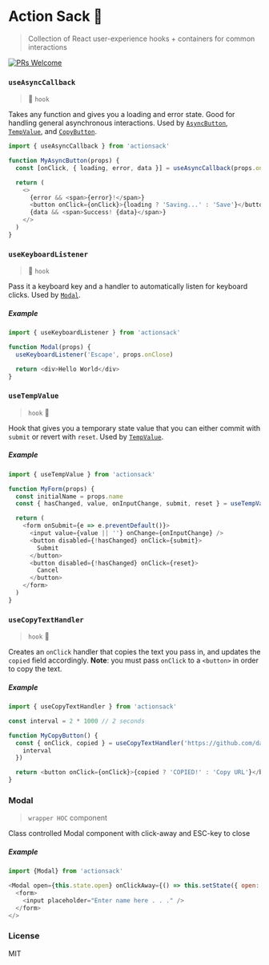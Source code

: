 # Action Sack 🎒

> Collection of React user-experience hooks + containers for common interactions

[![PRs Welcome](https://img.shields.io/badge/PRs-welcome-brightgreen.svg)](http://makeapullrequest.com)

### `useAsyncCallback`

> 🎣 `hook`

Takes any function and gives you a loading and error state. Good for handling
general asynchronous interactions. Used by [`AsyncButton`](#asyncbutton), [`TempValue`](#tempvalue), and [`CopyButton`](#copybutton).

```js
import { useAsyncCallback } from 'actionsack'

function MyAsyncButton(props) {
  const [onClick, { loading, error, data }] = useAsyncCallback(props.onClick)

  return (
    <>
      {error && <span>{error}!</span>}
      <button onClick={onClick}>{loading ? 'Saving...' : 'Save'}</button>
      {data && <span>Success! {data}</span>}
    </>
  )
}
```

### `useKeyboardListener`

> 🎣 `hook`

Pass it a keyboard key and a handler to automatically listen for keyboard clicks. Used by [`Modal`](#modal).

##### Example

```js
import { useKeyboardListener } from 'actionsack'

function Modal(props) {
  useKeyboardListener('Escape', props.onClose)

  return <div>Hello World</div>
}
```

### `useTempValue`

> `hook` 🎣

Hook that gives you a temporary state value that you can either commit with `submit` or revert with `reset`. Used by [`TempValue`](#tempvalue).

##### Example

```javascript
import { useTempValue } from 'actionsack'

function MyForm(props) {
  const initialName = props.name
  const { hasChanged, value, onInputChange, submit, reset } = useTempValue(initialName)

  return (
    <form onSubmit={e => e.preventDefault()}>
      <input value={value || ''} onChange={onInputChange} />
      <button disabled={!hasChanged} onClick={submit}>
        Submit
      </button>
      <button disabled={!hasChanged} onClick={reset}>
        Cancel
      </button>
    </form>
  )
}
```

### `useCopyTextHandler`

> `hook` 🎣

Creates an `onClick` handler that copies the text you pass in, and updates the `copied` field accordingly.
**Note**: you must pass `onClick` to a `<button>` in order to copy the text.

##### Example

```javascript
import { useCopyTextHandler } from 'actionsack'

const interval = 2 * 1000 // 2 seconds

function MyCopyButton() {
  const { onClick, copied } = useCopyTextHandler('https://github.com/dawnlabs/actionsack', {
    interval
  })

  return <button onClick={onClick}>{copied ? 'COPIED!' : 'Copy URL'}</button>
}
```

### Modal

> `wrapper HOC` component

Class controlled Modal component with click-away and ESC-key to close

##### Example

```javascript
import {Modal} from 'actionsack'

<Modal open={this.state.open} onClickAway={() => this.setState({ open: false})}>
  <form>
    <input placeholder="Enter name here . . ." />
  </form>
</>
```

### License

MIT
